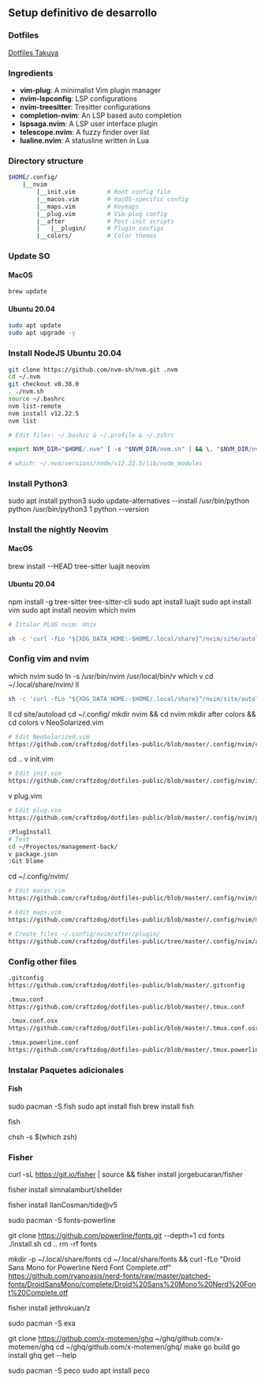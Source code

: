 ## Setup definitivo de desarrollo

### Dotfiles
[Dotfiles Takuya](https://github.com/craftzdog/dotfiles-public)

### Ingredients

* __vim-plug__: A minimalist Vim plugin manager
* __nvim-lspconfig__: LSP configurations
* __nvim-treesitter__: Tresitter configurations
* __completion-nvim__: An LSP based auto completion
* __lspsaga.nvim__: A LSP user interface plugin
* __telescope.nvim__: A fuzzy finder over list
* __lualine.nvim__: A statusline written in Lua

### Directory structure

```zsh
$HOME/.config/
	|__nvim
	    |__init.vim			# Root config file
	    |__macos.vim		# macOS-specific config
	    |__maps.vim			# Keymaps
	    |__plug.vim			# Vim-plug config
	    |__after			# Post-init scripts
	    |	|__plugin/		# Plugin configs
	    |__colors/			# Color themes
```

### Update SO
#### MacOS
`brew update`

#### Ubuntu 20.04
```bash
sudo apt update
sudo apt upgrade -y
```

### Install NodeJS Ubuntu 20.04
```bash
git clone https://github.com/nvm-sh/nvm.git .nvm
cd ~/.nvm
git checkout v0.38.0
. ./nvm.sh
source ~/.bashrc
nvm list-remote
nvm install v12.22.5
nvm list

# Edit files: ~/.bashrc & ~/.profile & ~/.zshrc

export NVM_DIR="$HOME/.nvm" [ -s "$NVM_DIR/nvm.sh" ] && \. "$NVM_DIR/nvm.sh" # This loads nvm [ -s "$NVM_DIR/bash_completion" ] && \. "$NVM_DIR/bash_completion" # This loads nvm bash_completion

# which: ~/.nvm/versions/node/v12.22.5/lib/node_modules
```

### Install Python3
sudo apt install python3
sudo update-alternatives --install /usr/bin/python python /usr/bin/python3 1
python --version


### Install the nightly Neovim
#### MacOS
brew install --HEAD tree-sitter luajit neovim
#### Ubuntu 20.04
npm install -g tree-sitter tree-sitter-cli
sudo apt install luajit
sudo apt install vim
sudo apt install neovim
which nvim
```bash
# Istalar PLUG nvim: Unix

sh -c 'curl -fLo "${XDG_DATA_HOME:-$HOME/.local/share}"/nvim/site/autoload/plug.vim --create-dirs \ https://raw.githubusercontent.com/junegunn/vim-plug/master/plug.vim'
```
### Config vim and nvim
which nvim
sudo ln -s /usr/bin/nvim /usr/local/bin/v
which v
cd ~/.local/share/nvim/
ll
```bash
sh -c 'curl -fLo "${XDG_DATA_HOME:-$HOME/.local/share}"/nvim/site/autoload/plug.vim --create-dirs \ https://raw.githubusercontent.com/junegunn/vim-plug/master/plug.vim'
```
ll
cd site/autoload
cd ~/.config/
mkdir nvim && cd nvim
mkdir after colors && cd colors
v NeoSolarized.vim
```bash
# Edit NeoSolarized.vim
https://github.com/craftzdog/dotfiles-public/blob/master/.config/nvim/colors/NeoSolarized.vim
```
cd ..
v init.vim
```bash
# Edit init.vim
https://github.com/craftzdog/dotfiles-public/blob/master/.config/nvim/init.vim
```
v plug.vim
```bash
# Edit plug.vim
https://github.com/craftzdog/dotfiles-public/blob/master/.config/nvim/plug.vim

:PlugInstall
# Test
cd ~/Proyectos/management-back/
v package.json
:Git blame
```
cd ~/.config/nvim/
```bash
# Edit macos.vim
https://github.com/craftzdog/dotfiles-public/blob/master/.config/nvim/macos.vim

# Edit maps.vim
https://github.com/craftzdog/dotfiles-public/blob/master/.config/nvim/maps.vim

# Create files ~/.config/nvim/after/plugin/
https://github.com/craftzdog/dotfiles-public/tree/master/.config/nvim/after/plugin
```

### Config other files
```bash
.gitconfig
https://github.com/craftzdog/dotfiles-public/blob/master/.gitconfig

.tmux.conf
https://github.com/craftzdog/dotfiles-public/blob/master/.tmux.conf

.tmux.conf.osx
https://github.com/craftzdog/dotfiles-public/blob/master/.tmux.conf.osx

.tmux.powerline.conf
https://github.com/craftzdog/dotfiles-public/blob/master/.tmux.powerline.conf
```

### Instalar Paquetes adicionales
#### Fish
sudo pacman -S fish
sudo apt install fish
brew install fish

fish

chsh -s $(which zsh)

### Fisher
curl -sL https://git.io/fisher | source && fisher install jorgebucaran/fisher

fisher install simnalamburt/shellder

fisher install IlanCosman/tide@v5

sudo pacman -S fonts-powerline

git clone https://github.com/powerline/fonts.git --depth=1
cd fonts
./install.sh
cd ..
rm -rf fonts

mkdir -p ~/.local/share/fonts
cd ~/.local/share/fonts && curl -fLo "Droid Sans Mono for Powerline Nerd Font Complete.otf" https://github.com/ryanoasis/nerd-fonts/raw/master/patched-fonts/DroidSansMono/complete/Droid%20Sans%20Mono%20Nerd%20Font%20Complete.otf

fisher install jethrokuan/z

sudo pacman -S exa

git clone https://github.com/x-motemen/ghq ~/ghq/github.com/x-motemen/ghq
cd ~/ghq/github.com/x-motemen/ghq/
make
go build
go install
ghq get --help

sudo pacman -S peco
sudo apt install peco


